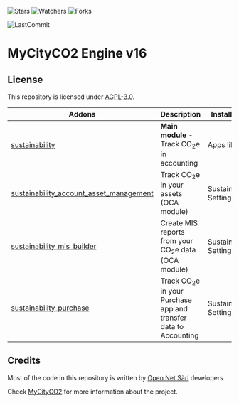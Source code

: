 ![Stars](https://img.shields.io/github/stars/MyCityCO2/mycityco2-engine?style=social)
![Watchers](https://img.shields.io/github/watchers/MyCityCO2/mycityco2-engine?style=social)
![Forks](https://img.shields.io/github/forks/MyCityCO2/mycityco2-engine?style=social)

![LastCommit](https://img.shields.io/github/last-commit/MyCityCO2/mycityco2-engine?color=green)



# MyCityCO2 Engine v16

## License

This repository is licensed under [AGPL-3.0](LICENSE).


| Addons                | Description                                                                | Installation            | Dependencies                                                                                      |
|-----------------------|----------------------------------------------------------------------------|-------------------------|---------------------------------------------------------------------------------------------------|
| [sustainability](sustainability)  | <b>Main module</b> - Track CO<sub>2</sub>e in accounting                   | Apps library            | account                                                                                           |
| [sustainability_account_asset_management](sustainability_account_asset_management) | Track CO<sub>2</sub>e in your assets (OCA module)                          | Sustainability Settings | sustainability <br/>[account_asset_management](https://github.com/OCA/account-financial-tools/tree/16.0) |
| [sustainability_mis_builder](sustainability_mis_builder) | Create MIS reports from your CO<sub>2</sub>e data (OCA module)             | Sustainability Settings            | sustainability <br/>[mis_builder](https://github.com/OCA/mis-builder)                                   |
| [sustainability_purchase](sustainability_purchase) | Track CO<sub>2</sub>e in your Purchase app and transfer data to Accounting | Sustainability Settings            | sustainability <br/>purchase              |


## Credits

Most of the code in this repository is written by [Open Net Sàrl](https://www.open-net.ch/) developers

Check [MyCityCO2](https://www.mycityco2.ch/) for more information about the project.